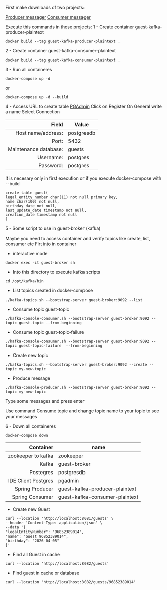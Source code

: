 First make downloads of two projects:

[Producer messager](https://github.com/alberes/guest-kafka-producer-plaintext)
[Consumer messager](https://github.com/alberes/guest-kafka-consumer-plaintext)

Execute this commands in those projects:
1 - Create container guest-kafka-producer-plaintext
```
docker build --tag guest-kafka-producer-plaintext .
```
2 - Create container guest-kafka-consumer-plaintext
```
docker build --tag guest-kafka-consumer-plaintext .
```
3 - Run all containeres
```
docker-compose up -d
```
or
```
docker-compose up -d --build
```

4 - Access URL to create table [PGAdmin](http://localhost:15432/browser/)
Click on Register
On General write a name
Select Connection

|Field|Value|
|-----:|-----------|
|Host name/address:| postgresdb|
|Port:| 5432|
|Maintenance database:| guests|
|Username:| postgres|
|Password:| postgres|

It is necesary only in first execution or if you execute docker-compose with --build
```
create table guest(
legal_entity_number char(11) not null primary key,
name char(100) not null,
birthday date not null,
last_update_date timestamp not null,
creation_date timestamp not null
)
```

5 - Some script to use in guest-broker (kafka)

Maybe you need to access container and verify topics like create, list, consumer etc
Firt into in container

- interactive mode
```
docker exec -it guest-broker sh
```

- Into this directory to execute kafka scripts
```
cd /opt/kafka/bin
```

- List topics created in docker-compose
```
./kafka-topics.sh --bootstrap-server guest-broker:9092 --list
```

- Consume topic guest-topic
```
./kafka-console-consumer.sh --bootstrap-server guest-broker:9092 --topic guest-topic --from-beginning
```

- Consume topic guest-topic-failure
```
./kafka-console-consumer.sh --bootstrap-server guest-broker:9092 --topic guest-topic-failure  --from-beginning
```

- Create new topic
```
./kafka-topics.sh --bootstrap-server guest-broker:9092 --create --topic my-new-topic
```

- Produce message
```
./kafka-console-producer.sh --bootstrap-server guest-broker:9092 --topic my-new-topic
```
Type some messages and press enter

Use command Consume topic and change topic name to your topic to see your messages

6 - Down all containeres
```
docker-compose down
```

|           Container | name  |
|--------------------:|-------|
|  zookeeper to kafka |zookeeper|
|               Kafka |guest-broker|
|           Postegres |postgresdb|
| IDE Client Postgres |pgadmin|
|     Spring Producer |guest-kafka-producer-plaintext|
|     Spring Consumer |guest-kafka-consumer-plaintext|

- Create new Guest
```
curl --location 'http://localhost:8081/guests' \
--header 'Content-Type: application/json' \
--data '{
"legalEntityNumber": "96852389014",
"name": "Guest 96852389014",
"birthday": "2026-04-05"
}'
```

- Find all Guest in cache
```
curl --location 'http://localhost:8082/guests'
```

- Find guest in cache or database
```
curl --location 'http://localhost:8082/guests/96852389014'
```